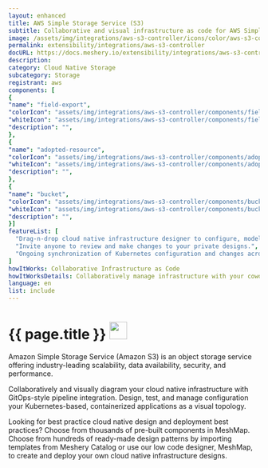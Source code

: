 ```yaml
---
layout: enhanced
title: AWS Simple Storage Service (S3)
subtitle: Collaborative and visual infrastructure as code for AWS Simple Storage Service (S3)
image: /assets/img/integrations/aws-s3-controller/icons/color/aws-s3-controller-color.svg
permalink: extensibility/integrations/aws-s3-controller
docURL: https://docs.meshery.io/extensibility/integrations/aws-s3-controller
description: 
category: Cloud Native Storage
subcategory: Storage
registrant: aws
components: [
{
"name": "field-export",
"colorIcon": "assets/img/integrations/aws-s3-controller/components/field-export/icons/color/field-export-color.svg",
"whiteIcon": "assets/img/integrations/aws-s3-controller/components/field-export/icons/white/field-export-white.svg",
"description": "",
},
{
"name": "adopted-resource",
"colorIcon": "assets/img/integrations/aws-s3-controller/components/adopted-resource/icons/color/adopted-resource-color.svg",
"whiteIcon": "assets/img/integrations/aws-s3-controller/components/adopted-resource/icons/white/adopted-resource-white.svg",
"description": "",
},
{
"name": "bucket",
"colorIcon": "assets/img/integrations/aws-s3-controller/components/bucket/icons/color/bucket-color.svg",
"whiteIcon": "assets/img/integrations/aws-s3-controller/components/bucket/icons/white/bucket-white.svg",
"description": "",
}]
featureList: [
  "Drag-n-drop cloud native infrastructure designer to configure, model, and deploy your workloads.",
  "Invite anyone to review and make changes to your private designs.",
  "Ongoing synchronization of Kubernetes configuration and changes across any number of clusters."
]
howItWorks: Collaborative Infrastructure as Code
howItWorksDetails: Collaboratively manage infrastructure with your coworkers synchronously sharing the same designs.
language: en
list: include
---
```

<h1>{{ page.title }} <img src="{{ page.image }}" style="width: 35px; height: 35px;" /></h1>

<p>
Amazon Simple Storage Service (Amazon S3) is an object storage service offering industry-leading scalability, data availability, security, and performance.
</p>
<p>
    Collaboratively and visually diagram your cloud native infrastructure with GitOps-style pipeline integration. Design, test, and manage configuration your Kubernetes-based, containerized applications as a visual topology.
</p>
<p>
    Looking for best practice cloud native design and deployment best practices? Choose from thousands of pre-built components in MeshMap. Choose from hundreds of ready-made design patterns by importing templates from Meshery Catalog or use our low code designer, MeshMap, to create and deploy your own cloud native infrastructure designs.
</p>
